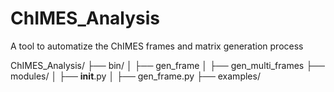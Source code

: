 # ChIMES_Analysis
A tool to automatize the ChIMES frames and matrix generation process

ChIMES_Analysis/
├── bin/
│   ├── gen_frame
│   ├── gen_multi_frames
├── modules/
│   ├── __init__.py
│   ├── gen_frame.py
├── examples/
